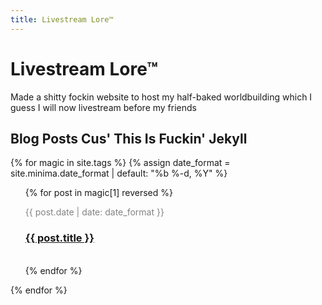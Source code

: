 ```yaml
---
title: Livestream Lore™
---
```


# Livestream Lore™

Made a shitty fockin website to host my half-baked worldbuilding which I guess I will now livestream before my friends

## Blog Posts Cus' This Is Fuckin' Jekyll
{% for magic in site.tags %}
  {% assign date_format = site.minima.date_format | default: "%b %-d, %Y" %}
  <ul style="list-style-type: none;">
    {% for post in magic[1] reversed %}
      <li>
        <p style="font-size: 14px; color: #828282;">{{ post.date | date: date_format }}</p>
        <h3><a href="{{ post.url |  relative_url }}">{{ post.title }}</a></h3>
        <br>
      </li>
    {% endfor %}
  </ul>
{% endfor %}



